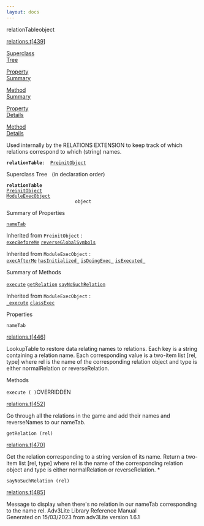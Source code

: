 ```yaml
---
layout: docs
---
```

<span class="title">relationTable</span><span class="type">object</span>

[relations.t](../file/relations.t.html)\[[439](../source/relations.t.html#439)\]

[Superclass  
Tree](#_SuperClassTree_)

[Property  
Summary](#_PropSummary_)

[Method  
Summary](#_MethodSummary_)

[Property  
Details](#_Properties_)

[Method  
Details](#_Methods_)



Used internally by the RELATIONS EXTENSION to keep track of which
relations correspond to which (string) names.

**`relationTable`**` :   `[`PreinitObject`](../object/PreinitObject.html)



<span id="_SuperClassTree_"></span>



<span class="hdln">Superclass Tree</span>   (in declaration order)



**`relationTable`**  
[`PreinitObject`](../object/PreinitObject.html)  
[`ModuleExecObject`](../object/ModuleExecObject.html)  
`                         object`  
<span id="_PropSummary_"></span>



<span class="hdln">Summary of Properties</span>  



[`nameTab`](#nameTab)

Inherited from `PreinitObject` :  
[`execBeforeMe`](../object/PreinitObject.html#execBeforeMe) [`reverseGlobalSymbols`](../object/PreinitObject.html#reverseGlobalSymbols)

Inherited from `ModuleExecObject` :  
[`execAfterMe`](../object/ModuleExecObject.html#execAfterMe) [`hasInitialized_`](../object/ModuleExecObject.html#hasInitialized_) [`isDoingExec_`](../object/ModuleExecObject.html#isDoingExec_) [`isExecuted_`](../object/ModuleExecObject.html#isExecuted_)

<span id="_MethodSummary_"></span>



<span class="hdln">Summary of Methods</span>  



[`execute`](#execute) [`getRelation`](#getRelation) [`sayNoSuchRelation`](#sayNoSuchRelation)



Inherited from `ModuleExecObject` :  
[`_execute`](../object/ModuleExecObject.html#_execute) [`classExec`](../object/ModuleExecObject.html#classExec)

<span id="_Properties_"></span>



<span class="hdln">Properties</span>  



<span id="nameTab"></span>

`nameTab`

[relations.t](../file/relations.t.html)\[[446](../source/relations.t.html#446)\]



LookupTable to restore data relating names to relations. Each key is a
string containing a relation name. Each corresponding value is a
two-item list \[rel, type\] where rel is the name of the corresponding
relation object and type is either normalRelation or reverseRelation.



<span id="_Methods_"></span>



<span class="hdln">Methods</span>  



<span id="execute"></span>

`execute ( )`<span class="rem">OVERRIDDEN</span>

[relations.t](../file/relations.t.html)\[[452](../source/relations.t.html#452)\]



Go through all the relations in the game and add their names and
reverseNames to our nameTab.



<span id="getRelation"></span>

`getRelation (rel)`

[relations.t](../file/relations.t.html)\[[470](../source/relations.t.html#470)\]



Get the relation corresponding to a string version of its name. Return a
two-item list \[rel, type\] where rel is the name of the corresponding
relation object and type is either normalRelation or reverseRelation. \*



<span id="sayNoSuchRelation"></span>

`sayNoSuchRelation (rel)`

[relations.t](../file/relations.t.html)\[[485](../source/relations.t.html#485)\]



Message to display when there's no relation in our nameTab corresponding
to the name rel.
Adv3Lite Library Reference Manual  
Generated on 15/03/2023 from adv3Lite version 1.6.1


